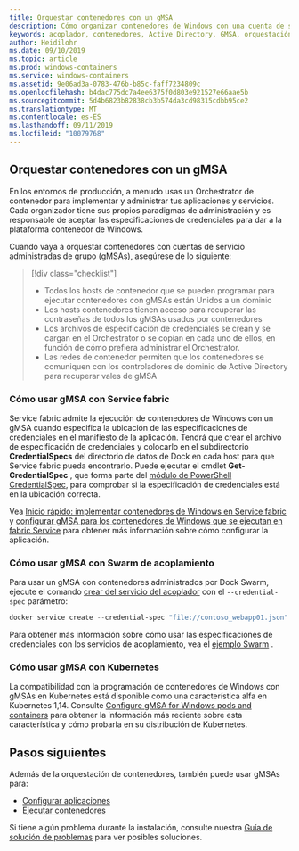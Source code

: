 ```yaml
---
title: Orquestar contenedores con un gMSA
description: Cómo organizar contenedores de Windows con una cuenta de servicio administrada de grupo (gMSA).
keywords: acoplador, contenedores, Active Directory, GMSA, orquestación, kubernetes, cuenta de servicio administrado de grupo, cuentas de servicio administrados por grupo
author: Heidilohr
ms.date: 09/10/2019
ms.topic: article
ms.prod: windows-containers
ms.service: windows-containers
ms.assetid: 9e06ad3a-0783-476b-b85c-faff7234809c
ms.openlocfilehash: b4dac775dc7a4ee6375f0d803e921527e66aae5b
ms.sourcegitcommit: 5d4b6823b82838cb3b574da3cd98315cdbb95ce2
ms.translationtype: MT
ms.contentlocale: es-ES
ms.lasthandoff: 09/11/2019
ms.locfileid: "10079768"
---
```

## <a name="orchestrate-containers-with-a-gmsa"></a>Orquestar contenedores con un gMSA

En los entornos de producción, a menudo usas un Orchestrator de contenedor para implementar y administrar tus aplicaciones y servicios. Cada organizador tiene sus propios paradigmas de administración y es responsable de aceptar las especificaciones de credenciales para dar a la plataforma contenedor de Windows.

Cuando vaya a orquestar contenedores con cuentas de servicio administradas de grupo (gMSAs), asegúrese de lo siguiente:

> [!div class="checklist"]
> * Todos los hosts de contenedor que se pueden programar para ejecutar contenedores con gMSAs están Unidos a un dominio
> * Los hosts contenedores tienen acceso para recuperar las contraseñas de todos los gMSAs usados por contenedores
> * Los archivos de especificación de credenciales se crean y se cargan en el Orchestrator o se copian en cada uno de ellos, en función de cómo prefiera administrar el Orchestrator.
> * Las redes de contenedor permiten que los contenedores se comuniquen con los controladores de dominio de Active Directory para recuperar vales de gMSA

### <a name="how-to-use-gmsa-with-service-fabric"></a>Cómo usar gMSA con Service fabric

Service fabric admite la ejecución de contenedores de Windows con un gMSA cuando especifica la ubicación de las especificaciones de credenciales en el manifiesto de la aplicación. Tendrá que crear el archivo de especificación de credenciales y colocarlo en el subdirectorio **CredentialSpecs** del directorio de datos de Dock en cada host para que Service fabric pueda encontrarlo. Puede ejecutar el cmdlet **Get-CredentialSpec** , que forma parte del [módulo de PowerShell CredentialSpec](https://aka.ms/credspec), para comprobar si la especificación de credenciales está en la ubicación correcta.

Vea [Inicio rápido: implementar contenedores de Windows en Service fabric](https://docs.microsoft.com/azure/service-fabric/service-fabric-quickstart-containers) y [configurar gMSA para los contenedores de Windows que se ejecutan en fabric Service](https://docs.microsoft.com/azure/service-fabric/service-fabric-setup-gmsa-for-windows-containers) para obtener más información sobre cómo configurar la aplicación.

### <a name="how-to-use-gmsa-with-docker-swarm"></a>Cómo usar gMSA con Swarm de acoplamiento

Para usar un gMSA con contenedores administrados por Dock Swarm, ejecute el comando [crear del servicio del acoplador](https://docs.docker.com/engine/reference/commandline/service_create/) con el `--credential-spec` parámetro:

```powershell
docker service create --credential-spec "file://contoso_webapp01.json" --hostname "WebApp01" <image name>
```

Para obtener más información sobre cómo usar las especificaciones de credenciales con los servicios de acoplamiento, vea el [ejemplo Swarm](https://docs.docker.com/engine/reference/commandline/service_create/#provide-credential-specs-for-managed-service-accounts-windows-only) .

### <a name="how-to-use-gmsa-with-kubernetes"></a>Cómo usar gMSA con Kubernetes

La compatibilidad con la programación de contenedores de Windows con gMSAs en Kubernetes está disponible como una característica alfa en Kubernetes 1,14. Consulte [Configure gMSA for Windows pods and containers](https://kubernetes.io/docs/tasks/configure-pod-container/configure-gmsa) para obtener la información más reciente sobre esta característica y cómo probarla en su distribución de Kubernetes.

## <a name="next-steps"></a>Pasos siguientes

Además de la orquestación de contenedores, también puede usar gMSAs para:

- [Configurar aplicaciones](gmsa-configure-app.md)
- [Ejecutar contenedores](gmsa-run-container.md)

Si tiene algún problema durante la instalación, consulte nuestra [Guía de solución de problemas](gmsa-troubleshooting.md) para ver posibles soluciones.
